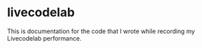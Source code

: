 # livecodelab

This is documentation for the code that I wrote while recording my Livecodelab performance.
